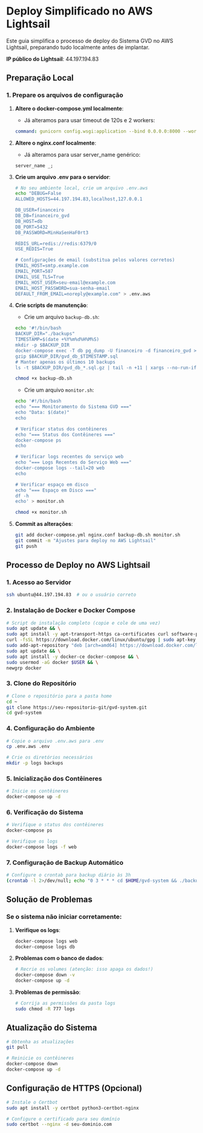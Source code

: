 # Deploy Simplificado no AWS Lightsail

Este guia simplifica o processo de deploy do Sistema GVD no AWS Lightsail, preparando tudo localmente antes de implantar.

**IP público do Lightsail**: 44.197.194.83

## Preparação Local

### 1. Prepare os arquivos de configuração

1. **Altere o docker-compose.yml localmente**:
   - Já alteramos para usar timeout de 120s e 2 workers:
   ```yaml
   command: gunicorn config.wsgi:application --bind 0.0.0.0:8000 --workers 2 --timeout 120
   ```

2. **Altere o nginx.conf localmente**:
   - Já alteramos para usar server_name genérico:
   ```
   server_name _;
   ```

3. **Crie um arquivo .env para o servidor**:
   ```bash
   # No seu ambiente local, crie um arquivo .env.aws
   echo "DEBUG=False
   ALLOWED_HOSTS=44.197.194.83,localhost,127.0.0.1

   DB_USER=financeiro
   DB_DB=financeiro_gvd
   DB_HOST=db
   DB_PORT=5432
   DB_PASSWORD=MinHaSenHaF0rt3

   REDIS_URL=redis://redis:6379/0
   USE_REDIS=True

   # Configurações de email (substitua pelos valores corretos)
   EMAIL_HOST=smtp.example.com
   EMAIL_PORT=587
   EMAIL_USE_TLS=True
   EMAIL_HOST_USER=seu-email@example.com
   EMAIL_HOST_PASSWORD=sua-senha-email
   DEFAULT_FROM_EMAIL=noreply@example.com" > .env.aws
   ```

4. **Crie scripts de manutenção**:
   - Crie um arquivo `backup-db.sh`:
   ```bash
   echo '#!/bin/bash
   BACKUP_DIR="./backups"
   TIMESTAMP=$(date +%Y%m%d%H%M%S)
   mkdir -p $BACKUP_DIR
   docker-compose exec -T db pg_dump -U financeiro -d financeiro_gvd > $BACKUP_DIR/gvd_db_$TIMESTAMP.sql
   gzip $BACKUP_DIR/gvd_db_$TIMESTAMP.sql
   # Manter apenas os últimos 10 backups
   ls -t $BACKUP_DIR/gvd_db_*.sql.gz | tail -n +11 | xargs --no-run-if-empty rm' > backup-db.sh
   
   chmod +x backup-db.sh
   ```

   - Crie um arquivo `monitor.sh`:
   ```bash
   echo '#!/bin/bash
   echo "=== Monitoramento do Sistema GVD ==="
   echo "Data: $(date)"
   echo

   # Verificar status dos contêineres
   echo "=== Status dos Contêineres ==="
   docker-compose ps
   echo

   # Verificar logs recentes do serviço web
   echo "=== Logs Recentes do Serviço Web ==="
   docker-compose logs --tail=20 web
   echo

   # Verificar espaço em disco
   echo "=== Espaço em Disco ==="
   df -h
   echo' > monitor.sh
   
   chmod +x monitor.sh
   ```

5. **Commit as alterações**:
   ```bash
   git add docker-compose.yml nginx.conf backup-db.sh monitor.sh
   git commit -m "Ajustes para deploy no AWS Lightsail"
   git push
   ```

## Processo de Deploy no AWS Lightsail

### 1. Acesso ao Servidor

```bash
ssh ubuntu@44.197.194.83  # ou o usuário correto
```

### 2. Instalação de Docker e Docker Compose

```bash
# Script de instalação completo (copie e cole de uma vez)
sudo apt update && \
sudo apt install -y apt-transport-https ca-certificates curl software-properties-common && \
curl -fsSL https://download.docker.com/linux/ubuntu/gpg | sudo apt-key add - && \
sudo add-apt-repository "deb [arch=amd64] https://download.docker.com/linux/ubuntu $(lsb_release -cs) stable" && \
sudo apt update && \
sudo apt install -y docker-ce docker-compose && \
sudo usermod -aG docker $USER && \
newgrp docker
```

### 3. Clone do Repositório

```bash
# Clone o repositório para a pasta home
cd ~
git clone https://seu-repositorio-git/gvd-system.git
cd gvd-system
```

### 4. Configuração do Ambiente

```bash
# Copie o arquivo .env.aws para .env
cp .env.aws .env

# Crie os diretórios necessários
mkdir -p logs backups
```

### 5. Inicialização dos Contêineres

```bash
# Inicie os contêineres
docker-compose up -d
```

### 6. Verificação do Sistema

```bash
# Verifique o status dos contêineres
docker-compose ps

# Verifique os logs
docker-compose logs -f web
```

### 7. Configuração de Backup Automático

```bash
# Configure o crontab para backup diário às 3h
(crontab -l 2>/dev/null; echo "0 3 * * * cd $HOME/gvd-system && ./backup-db.sh") | crontab -
```

## Solução de Problemas

### Se o sistema não iniciar corretamente:

1. **Verifique os logs**:
   ```bash
   docker-compose logs web
   docker-compose logs db
   ```

2. **Problemas com o banco de dados**:
   ```bash
   # Recrie os volumes (atenção: isso apaga os dados!)
   docker-compose down -v
   docker-compose up -d
   ```

3. **Problemas de permissão**:
   ```bash
   # Corrija as permissões da pasta logs
   sudo chmod -R 777 logs
   ```

## Atualização do Sistema

```bash
# Obtenha as atualizações
git pull

# Reinicie os contêineres
docker-compose down
docker-compose up -d
```

## Configuração de HTTPS (Opcional)

```bash
# Instale o Certbot
sudo apt install -y certbot python3-certbot-nginx

# Configure o certificado para seu domínio
sudo certbot --nginx -d seu-dominio.com
```